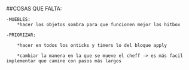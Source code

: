 ##COSAS QUE FALTA:

    -MUEBLES:
        *hacer los objetos sombra para que funcionen mejor las hitbox
    
    -PRIORIZAR:
    
        *hacer en todos los onticks y timers lo del bloque apply 

        *cambiar la manera en la que se mueve el cheff -> es más facil implementar que camine con pasos más largos


        

